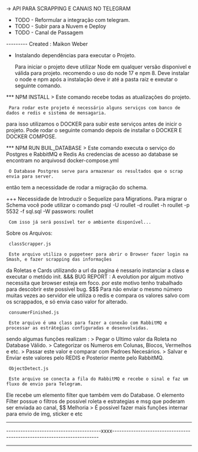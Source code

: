 -> API PARA SCRAPPING E CANAIS NO TELEGRAM

- TODO - Reformular a integração com telegram.
- TODO - Subir para a Nuvem e Deploy
- TODO - Canal de Passagem


--------- Created : Maikon Weber 

- Instalando dependências para executar o Projeto.

     Para iniciar o projeto deve utilizar Node em qualquer versão disponivel e válida para projeto.
recomendo o uso do node 17 e npm 8.
     Deve instalar o node e npm após a instalação deve ir até a pasta raiz e exeutar o seguinte comando.

*** NPM INSTALL 
     > Este comando recebe todas as atualizações do projeto.

     Para rodar este projeto é necessário alguns serviços com banco de dados e redis e sistema de mensagaria.
para isso utilizamos o DOCKER para subir este serviços antes de inicir o projeto.
Pode rodar o seguinte comando depois de installar o DOCKER E DOCKER COMPOSE.
     

*** NPM RUN BUIL_DATABASE
     > Este comando executa o serviço do Postgres e RabbitMQ e Redis
          As credencias de acesso ao database se encontram no arquivosd docker-compose.yml

     O Database Postgres serve para armazenar os resultados que o scrap envia para server.
então tem a necessidade de rodar a migração do schema. 

+++ Necessidade de Introduzir o Sequelize para Migrations.
     Para migrar o Schema vocẽ pode utilizar o comando 
     psql -U roullet -d roullet -h roullet -p 5532 -f sql.sql -W
          passwors: roullet 

     Com isso já será possível ter o ambiente disponível...

Sobre os Arquivos: 

     classScrapper.js

     Este arquivo utiliza o puppeteer para abrir o Browser fazer login na Smash, e fazer scrapping das informações 
da Roletas e Cards utilizando a url da pagina é nessario instanciar a class e executar o metódo init.
     &&&  BUG REPORT : A evolution por algum motivo necessita que browser esteja em foco.
     por este motivo tenho trabalhado para descobrir este possível bug.
          $$$ Para não enviar o mesmo número muitas vezes ao servidor ele utiliza o redis e compara
          os valores salvo com os scrappados, e só envia caso valor for alterado.


     consumerFinished.js

     Este arquivo é uma class para fazer a conexão com RabbitMQ e processar as estráteǵias configuradas e desenvolvidas.     
sendo algumas funções realizam :
     > Pegar o Ultimo valor da Roleta no Database Válido.
     > Categorizar os Numeros em Colunas, Blocos, Vermelhos e etc.
     > Passar este valor e comparar com Padroes Necesários.
     > Salvar e Enviar este valores pelo REDIS e Posterior mente pelo RabbitMQ.

     ObjectDetect.js
     
     Este arquivo se conecta a fila do RabbitMQ e recebe o sinal e faz um fluxo de envio para Telegram.
Ele recebe um elemento filter que também vem do Database. O elemento Filter possue o filtros de possível roleta e 
estrategias e msg que poderam ser enviada ao canal,
     $$ Melhoria >  É possivel fazer mais funções internar para envio de img, sticker e etc


--------------------------------------------------------------------------------------------------------------------

----------------------------------------xxxx------------------------------------------------------------------------

--------------------------------------------------------------------------------------------------------------------






